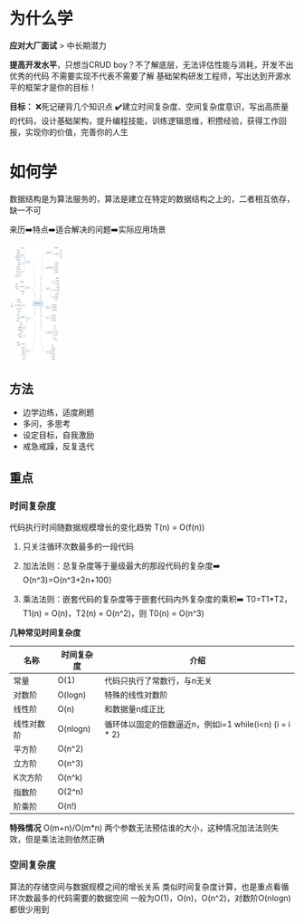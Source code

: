 

# 为什么学

**应对大厂面试** > 中长期潜力

**提高开发水平**，只想当CRUD boy？不了解底层，无法评估性能与消耗，开发不出优秀的代码
不需要实现不代表不需要了解
基础架构研发工程师，写出达到开源水平的框架才是你的目标！

**目标：**
❌死记硬背几个知识点
✔️建立时间复杂度、空间复杂度意识，写出高质量的代码，设计基础架构，提升编程技能，训练逻辑思维，积攒经验，获得工作回报，实现你的价值，完善你的人生


# 如何学
数据结构是为算法服务的，算法是建立在特定的数据结构之上的，二者相互依存，缺一不可

来历➡️特点➡️适合解决的问题➡️实际应用场景

<img src="../../图片/数据结构与算法思维导图.jpg" alt="image" style="zoom:20%;" />

## 方法

- 边学边练，适度刷题
- 多问，多思考
- 设定目标，自我激励
- 戒急戒躁，反复迭代
## 重点
### 时间复杂度

代码执行时间随数据规模增长的变化趋势
T(n) = O(f(n))

1. 只关注循环次数最多的一段代码

2. 加法法则：总复杂度等于量级最大的那段代码的复杂度➡️ O(n^3)=O(n^3+2n+100）

3. 乘法法则：嵌套代码的复杂度等于嵌套代码内外复杂度的乘积➡️ T0=T1*T2，T1(n) = O(n)，T2(n) = O(n^2)，则 T0(n) = O(n^3)

   

**几种常见时间复杂度**

| 名称 | 时间复杂度 | 介绍 |
| --- | --- | --- |
| 常量 | O(1) | 代码只执行了常数行，与n无关 |
| 对数阶 | O(logn) | 特殊的线性对数阶 |
| 线性阶 | O(n) | 和数据量n成正比 |
| 线性对数阶 | O(nlogn) | 循环体以固定的倍数逼近n，例如i=1 while(i<n) {i = i * 2} |
| 平方阶 | O(n^2) ||
| 立方阶 | O(n^3) ||
| K次方阶 | O(n^k) ||
| 指数阶 | O(2^n) ||
| 阶乘阶 | O(n!) ||
**特殊情况**
O(m+n)/O(m*n)
两个参数无法预估谁的大小，这种情况加法法则失效，但是乘法法则依然正确



### 空间复杂度

算法的存储空间与数据规模之间的增长关系
类似时间复杂度计算，也是重点看循环次数最多的代码需要的数据空间
一般为O(1)，O(n)，O(n^2)，对数阶O(nlogn)都很少用到